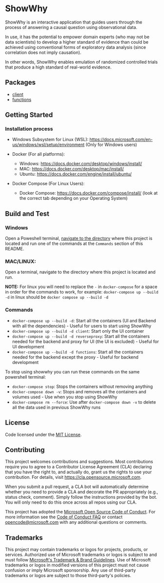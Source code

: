 # ShowWhy

ShowWhy is an interactive application that guides users through the process of answering a causal question using observational data.

In use, it has the potential to empower domain experts (who may not be data scientists) to develop a higher standard of evidence than could be achieved using conventional forms of exploratory data analysis (since correlation does not imply causation).

In other words, ShowWhy enables emulation of randomized controlled trials that produce a high standard of real-world evidence.

## Packages

- [client](packages/client/README.md)
- [functions](packages/functions/README.md)

## Getting Started

### Installation process

- Windows Subsystem for Linux (WSL): https://docs.microsoft.com/en-us/windows/wsl/setup/environment (Only for Windows users)

- Docker (For all platforms):

  - Windows: https://docs.docker.com/desktop/windows/install/
  - MAC: https://docs.docker.com/desktop/mac/install/
  - Ubuntu: https://docs.docker.com/engine/install/ubuntu/

- Docker Compose (For Linux Users):
  - Docker Compose: https://docs.docker.com/compose/install/ (look at the correct tab depending on your Operating System)

## Build and Test

### Windows

Open a Poweshell terminal, [navigate to the directory](https://docs.microsoft.com/en-us/powershell/scripting/samples/managing-current-location?view=powershell-7.2) where this project is located and run one of the commands at the `Commands` section of this README.

### MAC/LINUX:

Open a terminal, navigate to the directory where this project is located and run.

**NOTE:** For linux you will need to replace the `-` in `docker-compose` for a space in order for the commands to work, for example: `docker-compose up --build -d` in linux should be `docker compose up --build -d`

### Commands

- `docker-compose up --build -d`: Start all the containers (UI and Backend with all the dependencies) - Useful for users to start using ShowWhy
- `docker-compose up --build -d client`: Start only the UI container
- `docker-compose up --build -d reverseproxy`: Start all the containers needed for the backend and proxy for UI (the UI is excluded) - Useful for UI development
- `docker-compose up --build -d functions`: Start all the containers needed for the backend except the proxy - Useful for backend development

To stop using showwhy you can run these commands on the same powershell terminal:

- `docker-compose stop`: Stops the containers without removing anything
- `docker-compose down -v`: Stops and removes all the containers and volumes used - Use when you stop using ShowWhy
- `docker-compose rm --force`: Use after `docker-compose down -v` to delete all the data used in previous ShowWhy runs

## License

Code licensed under the [MIT License](LICENSE).

## Contributing

This project welcomes contributions and suggestions. Most contributions require you to agree to a
Contributor License Agreement (CLA) declaring that you have the right to, and actually do, grant us
the rights to use your contribution. For details, visit https://cla.opensource.microsoft.com.

When you submit a pull request, a CLA bot will automatically determine whether you need to provide
a CLA and decorate the PR appropriately (e.g., status check, comment). Simply follow the instructions
provided by the bot. You will only need to do this once across all repos using our CLA.

This project has adopted the [Microsoft Open Source Code of Conduct](https://opensource.microsoft.com/codeofconduct/).
For more information see the [Code of Conduct FAQ](https://opensource.microsoft.com/codeofconduct/faq/) or
contact [opencode@microsoft.com](mailto:opencode@microsoft.com) with any additional questions or comments.

## Trademarks

This project may contain trademarks or logos for projects, products, or services. Authorized use of Microsoft
trademarks or logos is subject to and must follow
[Microsoft's Trademark & Brand Guidelines](https://www.microsoft.com/en-us/legal/intellectualproperty/trademarks/usage/general).
Use of Microsoft trademarks or logos in modified versions of this project must not cause confusion or imply Microsoft sponsorship.
Any use of third-party trademarks or logos are subject to those third-party's policies.
